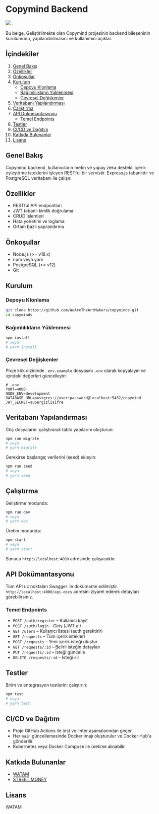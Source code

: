 # Copymind Backend

<img src="https://wearetheartmakers.com/cmtest/brain2.ico" /> .

Bu belge, Geliştirilmekte olan Copymind projesinin backend bileşeninin kurulumunu, yapılandırılmasını ve kullanımını açıklar.


## İçindekiler
1. [Genel Bakış](#genel-bakış)
2. [Özellikler](#özellikler)
3. [Önkoşullar](#önkoşullar)
4. [Kurulum](#kurulum)
   - [Depoyu Klonlama](#depoyu-klonlama)
   - [Bağımlılıkların Yüklenmesi](#bağımlılıkların-yüklenmesi)
   - [Çevresel Değişkenler](#çevresel-değişkenler)
5. [Veritabanı Yapılandırması](#veritabanı-yapılandırması)
6. [Çalıştırma](#çalıştırma)
7. [API Dokümantasyonu](#api-dokümantasyonu)
   - [Temel Endpoints](#temel-endpoints)
8. [Testler](#testler)
9. [CI/CD ve Dağıtım](#cicd-ve-dağıtım)
10. [Katkıda Bulunanlar](#katkıda-bulunanlar)
11. [Lisans](#lisans)

## Genel Bakış
Copymind backend, kullanıcıların metin ve yapay zeka destekli içerik eşleştirme isteklerini işleyen RESTful bir servistir. Express.js tabanlıdır ve PostgreSQL veritabanı ile çalışır.

## Özellikler
- RESTful API endpontları
- JWT tabanlı kimlik doğrulama
- CRUD işlemleri
- Hata yönetimi ve loglama
- Ortam bazlı yapılandırma

## Önkoşullar
- Node.js (>= v18.x)
- npm veya yarn
- PostgreSQL (>= v12)
- Git

## Kurulum

### Depoyu Klonlama
```bash
git clone https://github.com/WeAreTheArtMakers/copyminds.git
cd copyminds
```

### Bağımlılıkların Yüklenmesi
```bash
npm install
# veya
# yarn install
```

### Çevresel Değişkenler
Proje kök dizininde `.env.example` dosyasını `.env` olarak kopyalayın ve içindeki değerleri güncelleyin:

```dotenv
# .env
PORT=4000
NODE_ENV=development
DATABASE_URL=postgres://user:password@localhost:5432/copymind
JWT_SECRET=supergizlisifre
```

## Veritabanı Yapılandırması
Göç dosyalarını çalıştırarak tablo yapılarını oluşturun:

```bash
npm run migrate
# veya
# yarn migrate
```

Gerekirse başlangıç verilerini (seed) ekleyin:
```bash
npm run seed
# veya
# yarn seed
```

## Çalıştırma
Geliştirme modunda:
```bash
npm run dev
# veya
# yarn dev
```

Üretim modunda:
```bash
npm start
# veya
# yarn start
```

Sunucu `http://localhost:4000` adresinde çalışacaktır.

## API Dokümantasyonu
Tüm API uç noktaları Swagger ile dokümante edilmiştir. `http://localhost:4000/api-docs` adresini ziyaret ederek detayları görebilirsiniz.

### Temel Endpoints
- `POST /auth/register` – Kullanıcı kayıt
- `POST /auth/login` – Giriş (JWT al)
- `GET /users` – Kullanıcı listesi (auth gerektirir)
- `GET /requests` – Tüm içerik istekleri
- `POST /requests` – Yeni içerik isteği oluştur
- `GET /requests/:id` – Belirli isteğin detayları
- `PUT /requests/:id` – İsteği güncelle
- `DELETE /requests/:id` – İsteği sil

## Testler
Birim ve entegrasyon testlerini çalıştırın:
```bash
npm test
# veya
# yarn test
```

## CI/CD ve Dağıtım
- Proje GitHub Actions ile test ve linter aşamalarından geçer.
- Her `main` güncellemesinde Docker imajı oluşturulur ve Docker Hub'a gönderilir.
- Kubernetes veya Docker Compose ile üretime alınabilir.

## Katkıda Bulunanlar
- [WATAM](https://wearetheartmakers.com)
- [STREET MONEY](https://modfxmarket.com)

## Lisans
WATAM
